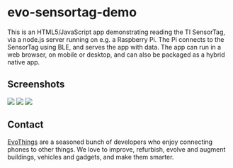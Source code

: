 # evo-sensortag-demo

This is an HTML5/JavaScript app demonstrating reading the TI SensorTag, via a node.js server running on e.g. a Raspberry Pi. The Pi connects to the SensorTag using BLE, and serves the app with data. The app can run in a web browser, on mobile or desktop, and can also be packaged as a hybrid native app.

## Screenshots

![](https://raw.github.com/divineprog/evo-sensortag-demo/master/Documentation/ScreenMain.png) ![](https://raw.github.com/divineprog/evo-sensortag-demo/master/Documentation/ScreenMainConnected.png) ![](https://raw.github.com/divineprog/evo-sensortag-demo/master/Documentation/ScreenTemperatureDemo.png)

## Contact

[EvoThings](http://evothings.com) are a seasoned bunch of developers who enjoy connecting phones to other things. We love to improve, refurbish, evolve and augment buildings, vehicles and gadgets, and make them smarter.
